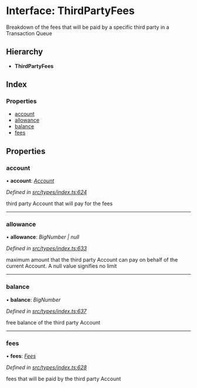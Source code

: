 # Interface: ThirdPartyFees

Breakdown of the fees that will be paid by a specific third party in a Transaction Queue

## Hierarchy

* **ThirdPartyFees**

## Index

### Properties

* [account](thirdpartyfees.md#account)
* [allowance](thirdpartyfees.md#allowance)
* [balance](thirdpartyfees.md#balance)
* [fees](thirdpartyfees.md#fees)

## Properties

###  account

• **account**: *[Account](../classes/account.md)*

*Defined in [src/types/index.ts:624](https://github.com/PolymathNetwork/polymesh-sdk/blob/108d588b/src/types/index.ts#L624)*

third party Account that will pay for the fees

___

###  allowance

• **allowance**: *BigNumber | null*

*Defined in [src/types/index.ts:633](https://github.com/PolymathNetwork/polymesh-sdk/blob/108d588b/src/types/index.ts#L633)*

maximum amount that the third party Account can pay on behalf of the current Account. A null
  value signifies no limit

___

###  balance

• **balance**: *BigNumber*

*Defined in [src/types/index.ts:637](https://github.com/PolymathNetwork/polymesh-sdk/blob/108d588b/src/types/index.ts#L637)*

free balance of the third party Account

___

###  fees

• **fees**: *[Fees](fees.md)*

*Defined in [src/types/index.ts:628](https://github.com/PolymathNetwork/polymesh-sdk/blob/108d588b/src/types/index.ts#L628)*

fees that will be paid by the third party Account
